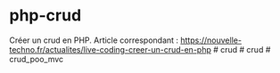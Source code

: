# php-crud
Créer un crud en PHP. Article correspondant : https://nouvelle-techno.fr/actualites/live-coding-creer-un-crud-en-php
#   c r u d  
 #   c r u d  
 # crud_poo_mvc
